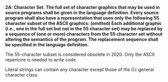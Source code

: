 **2A: Character Set.  The full set of character graphics that may be used in source programs shall be given in the language definition. Every source program shall also have a representation that uses only the following 55 character subset of the ASCII graphics: (omitted) Each additional graphic (i.e., one in the full set but not in the 55 character set) may be replaced by a sequence of (one or more) characters from the 55 character set without altering the semantics of the program. The replacement sequence shall be specified in the language definition.**

The 55-character subset is considered obsolete in 2020.  Only the ASCII repertoire is needed to write code.

Literal strings can contain any character except those of the Cc general character class.
